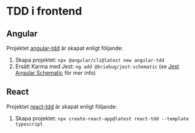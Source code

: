 TDD i frontend
==============

Angular
-------

Projektet [angular-tdd](./angular-tdd) är skapat enligt följande:
1. Skapa projektet: `npx @angular/cli@latest new angular-tdd`
2. Ersätt Karma med Jest: `ng add @briebug/jest-schematic` (se [Jest Angular Schematic](https://github.com/briebug/jest-schematic) för mer info)

React
-----
Projektet [react-tdd](./react-tdd) är skapat enligt följande:
1. Skapa projektet: `npx create-react-app@latest react-tdd --template typescript`

